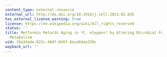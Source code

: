 ```yaml
---
content_type: external-resource
external_url: http://dx.doi.org/10.1016/j.cell.2013.02.035
has_external_license_warning: true
license: https://en.wikipedia.org/wiki/All_rights_reserved
status: ''
title: Metformin Retards Aging in *C. elegans* by Altering Microbial Folate and Methionine
  Metabolism
uid: 19a34a4e-022c-404f-845f-6ece0dae230c
wayback_url: ''
---
```

